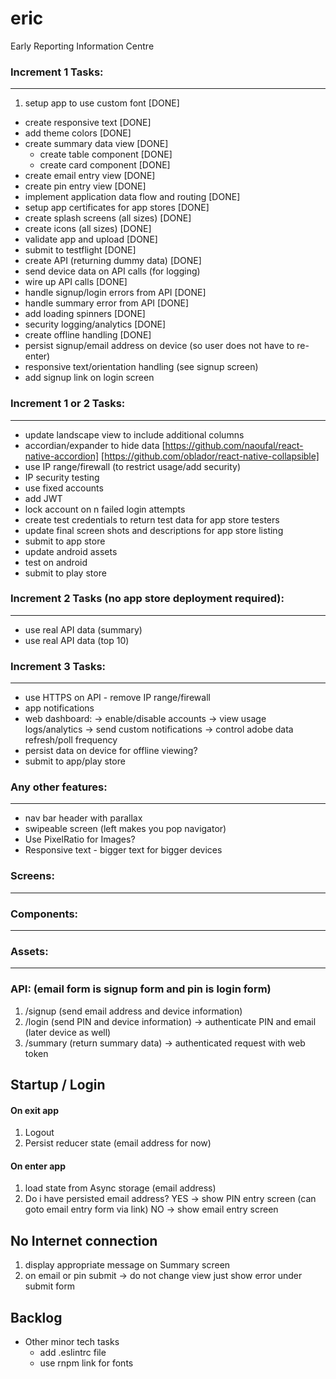 # eric
Early Reporting Information Centre

### Increment 1 Tasks:
---
1. setup app to use custom font [DONE]
* create responsive text [DONE]
* add theme colors [DONE]
* create summary data view [DONE]
  * create table component [DONE]
  * create card component [DONE]
* create email entry view [DONE]
* create pin entry view [DONE]
* implement application data flow and routing [DONE]
* setup app certificates for app stores [DONE]
* create splash screens (all sizes) [DONE]
* create icons (all sizes) [DONE]
* validate app and upload [DONE]
* submit to testflight [DONE]
* create API (returning dummy data) [DONE]
* send device data on API calls (for logging)
* wire up API calls [DONE]
* handle signup/login errors from API [DONE]
* handle summary error from API [DONE]
* add loading spinners [DONE]
* security logging/analytics [DONE]
* create offline handling [DONE]
* persist signup/email address on device (so user does not have to re-enter)
* responsive text/orientation handling (see signup screen)
* add signup link on login screen

### Increment 1 or 2 Tasks:
---
* update landscape view to include additional columns
* accordian/expander to hide data [https://github.com/naoufal/react-native-accordion]
[https://github.com/oblador/react-native-collapsible]
* use IP range/firewall (to restrict usage/add security)
* IP security testing
* use fixed accounts
* add JWT
* lock account on n failed login attempts
* create test credentials to return test data for app store testers
* update final screen shots and descriptions for app store listing
* submit to app store
* update android assets
* test on android
* submit to play store

### Increment 2 Tasks (no app store deployment required):
---
* use real API data (summary)
* use real API data (top 10)

### Increment 3 Tasks:
---
* use HTTPS on API - remove IP range/firewall
* app notifications
* web dashboard:
  -> enable/disable accounts
  -> view usage logs/analytics
  -> send custom notifications
  -> control adobe data refresh/poll frequency
* persist data on device for offline viewing?
* submit to app/play store

### Any other features:
---
* nav bar header with parallax
* swipeable screen (left makes you pop navigator)
* Use PixelRatio for Images?
* Responsive text - bigger text for bigger devices

### Screens:
---

### Components:
---

### Assets:
---

### API: (email form is signup form and pin is login form)
1. /signup (send email address and device information)
2. /login (send PIN and device information) -> authenticate PIN and email (later device as well)
3. /summary (return summary data) -> authenticated request with web token

## Startup / Login

#### On exit app
1. Logout
2. Persist reducer state (email address for now)
#### On enter app
1. load state from Async storage (email address)
2. Do i have persisted email address?
  YES -> show PIN entry screen (can goto email entry form via link)
  NO -> show email entry screen

## No Internet connection
1. display appropriate message on Summary screen
2. on email or pin submit -> do not change view just show error under submit form

## Backlog

* Other minor tech tasks
  * add .eslintrc file
  * use rnpm link for fonts
